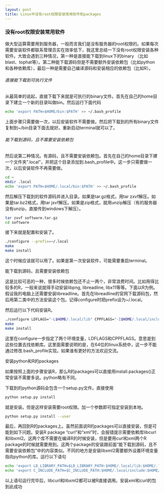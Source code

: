```yaml
---
layout: post
title: Linux中没有root权限安装常用软件和packages
---
```

### 没有root权限安装常用软件

做大型运算需要用到服务器，一般而言我们是没有服务器的root权限的。如果每次需要安装软件都联系管理员实在效率低下，我这里总结一下没有root权限安装各种软件。大致会遇到三种情况，第一种是直接能下载到linux下的binary （比如blast、tophat等）。第二种能下载源码但是不需要额外安装依赖包（比如python和各种依赖库），最后一种是需要自己编译源码和安装相应的依赖包（比如R）。

###### 直接能下载到可执行文件
从最简单的说起，直接下载下来就是可执行的binary文件。首先在自己的home目录下建立一个新的目录叫做bin。然后运行下面代码
``` bash
echo 'export PATH=$HOME/bin:$PATH' >> ~/.bash_profile
```
上面步骤只需要做一次，以后安装软件不需要做。然后把下载到的所有binary文件复制到~/bin目录下面去就好。重新启动terminal就可以了。

###### 能下载到源码，且不需要安装依赖包
然后说第二种情况。有源码，且不需要安装依赖包。首先在自己的home目录下建一个文件夹".local"，并把这个目录添加到.bash_profile中。这一步只需要做一次，以后安装软件不再需要做。
``` bash
cd ~
mkdir .local
echo 'export PATH=$HOME/.local/bin:$PATH' >> ~/.bash_profile
```
然后解压下载到的软件源码并进入目录。如果是tar.gz格式，用tar zxvf解压。如果是tar.bz2格式，用tar jxvf解压。如果是zip格式，就用unzip解压（有的服务器没有unzip，直接传到windows下解压）。
``` bash
tar zxvf software.tar.gz
cd software
```
接下来就是配置和安装了。
``` bash
./configure --prefix=~/.local
make
make install
```
这个时候应该就可以用了。如果是第一次安装软件，可能需要重启terminal。

能下载到源码，且需要安装依赖包

这是比较可恶的一种，很多时候依赖包还不止一两个，非常浪费时间。比如用得比较多的R，一般来说就得手动安装libpng, libreadline, libx11等等。下面以R为例。假设我的电脑上还需要安装libreadline。首先在libreadline的官网下载源码包，然后用第二类中的方法安装这个包。记得configure时把prefix设为~/.local。

然后运行以下代码安装R。

``` bash
./configure LDFLAGS="-L$HOME/.local/lib" CPPFLAGS="-I$HOME/.local/include" --prefix=~/.local
make
make install
```
这里在configure一步指定了两个环境变量，LDFLAGS和CPPFLAGS。意思是到这些位置去找依赖库。这里面需要说明的是，在64位的linux系统中，这一步不能通过修改.bash_profile实现。如果谁有更好的方法欢迎交流。

安装python和R的packages

如果按照上面的步骤安装R，那么R的packages可以直接用install.packages()正常安装不需要多说。python略有不同。

下载到的python源码会包含一个setup.py文件。直接使用
``` bash
python setup.py install
```
就是安装。但是这样安装需要root权限。加一个参数即可指定安装到本地。
``` bash
python setup.py install --user
```

最后，再回到R的packages上。虽然前面说R的packages可以直接安装，但是可能到如下问题。安装R package “curl”和“xml”时，会报错提示需要依赖库libcurl和libxml2。这两个库不需要在编译R的时候安装，但是要用curl和xml两个R package的时候就需要用到。这两个package的安装跟前面“能下载到源码，且不需要安装依赖包”中的内容类似。不同的地方是安装libxml2需要额外设置环境变量指向python的库。运行以下语句
``` bash
echo 'export LD_LIBRARY_PATH=$LD_LIBRARY_PATH:$HOME/.local/lib:$HOME/.local/lib/python2.7' >> ~/.bash_profile
echo 'export C_INCLUDE_PATH=$C_INCLUDE_PATH:$HOME/.local/include:$HOME/.local/include/python2.7' >> ~/.bash_profile
```
以上语句运行完毕后，libcurl和libxml2都可以被R直接调用。安装xml和curl的包到此成功